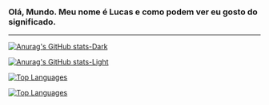 ### Olá, Mundo. Meu nome é Lucas e como podem ver eu gosto do significado.
******************************************************************************

<div>
  
[![Anurag's GitHub stats-Dark](https://github-readme-stats.vercel.app/api?username=luxlucas&show_icons=true&hide_border=true&include_all_commits=true&theme=github_dark#gh-dark-mode-only)](https://github.com/luxlucas#gh-dark-mode-only)
  
[![Anurag's GitHub stats-Light](https://github-readme-stats.vercel.app/api?locale=pt-br&username=luxlucas&show_icons=true&hide_border=true&include_all_commits=true&theme=default#gh-light-mode-only)](https://github.com/luxlucas#gh-light-mode-only)

[![Top Languages](https://github-readme-stats.vercel.app/api/top-langs/?username=luxlucas&layout=compact&theme=github_dark&hide_border=true#gh-dark-mode-only)](https://github.com/luxlucas#gh-dark-mode-only)

[![Top Languages](https://github-readme-stats.vercel.app/api/top-langs/?username=luxlucas&layout=compact&theme=github_dark&hide_border=true#gh-light-mode-only)](https://github.com/luxlucas#gh-light-mode-only)

</div>
